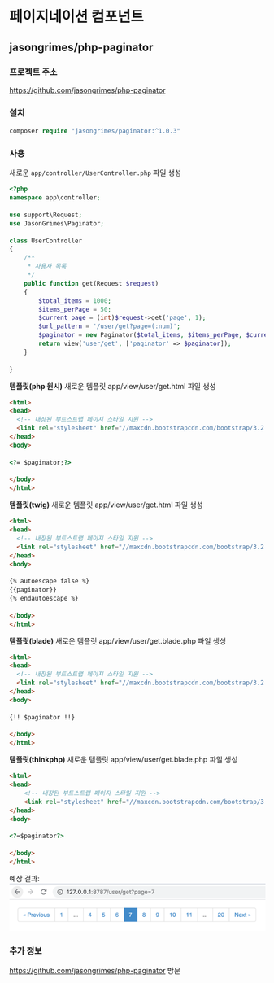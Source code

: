 # 페이지네이션 컴포넌트

## jasongrimes/php-paginator

### 프로젝트 주소

https://github.com/jasongrimes/php-paginator
  
### 설치

```php
composer require "jasongrimes/paginator:^1.0.3"
```
  
### 사용

새로운 `app/controller/UserController.php` 파일 생성
```php
<?php
namespace app\controller;

use support\Request;
use JasonGrimes\Paginator;

class UserController
{
    /**
     * 사용자 목록
     */
    public function get(Request $request)
    {
        $total_items = 1000;
        $items_perPage = 50;
        $current_page = (int)$request->get('page', 1);
        $url_pattern = '/user/get?page=(:num)';
        $paginator = new Paginator($total_items, $items_perPage, $current_page, $url_pattern);
        return view('user/get', ['paginator' => $paginator]);
    }
    
}
```
**템플릿(php 원시)**
새로운 템플릿 app/view/user/get.html 파일 생성
```html
<html>
<head>
  <!-- 내장된 부트스트랩 페이지 스타일 지원 -->
  <link rel="stylesheet" href="//maxcdn.bootstrapcdn.com/bootstrap/3.2.0/css/bootstrap.min.css">
</head>
<body>

<?= $paginator;?>

</body>
</html>
```

**템플릿(twig)**
새로운 템플릿 app/view/user/get.html 파일 생성
```html
<html>
<head>
  <!-- 내장된 부트스트랩 페이지 스타일 지원 -->
  <link rel="stylesheet" href="//maxcdn.bootstrapcdn.com/bootstrap/3.2.0/css/bootstrap.min.css">
</head>
<body>

{% autoescape false %}
{{paginator}}
{% endautoescape %}

</body>
</html>
```

**템플릿(blade)**
새로운 템플릿 app/view/user/get.blade.php 파일 생성
```html
<html>
<head>
  <!-- 내장된 부트스트랩 페이지 스타일 지원 -->
  <link rel="stylesheet" href="//maxcdn.bootstrapcdn.com/bootstrap/3.2.0/css/bootstrap.min.css">
</head>
<body>

{!! $paginator !!}

</body>
</html>
```

**템플릿(thinkphp)**
새로운 템플릿 app/view/user/get.blade.php 파일 생성
```html
<html>
<head>
    <!-- 내장된 부트스트랩 페이지 스타일 지원 -->
    <link rel="stylesheet" href="//maxcdn.bootstrapcdn.com/bootstrap/3.2.0/css/bootstrap.min.css">
</head>
<body>

<?=$paginator?>

</body>
</html>
```

예상 결과:
![](../../assets/img/paginator.png)
  
### 추가 정보

https://github.com/jasongrimes/php-paginator 방문
